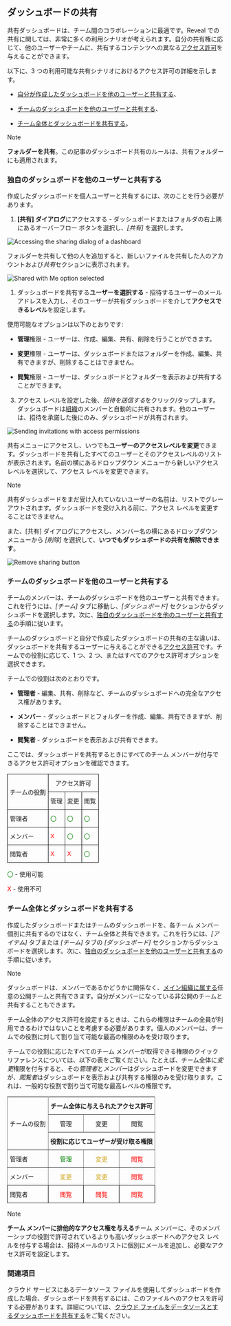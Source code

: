## ダッシュボードの共有


共有ダッシュボードは、チーム間のコラボレーションに最適です。Reveal での共有に関しては、非常に多くの利用シナリオが考えられます。自分の共有権に応じて、他のユーザーやチームに、共有するコンテンツへの異なる[アクセス許可](#access-permissions)を与えることができます。

以下に、3 つの利用可能な共有シナリオにおけるアクセス許可の詳細を示します。

  - [自分が作成したダッシュボードを他のユーザーと共有する](#sharing-dashboards-users)、

  - [チームのダッシュボードを他のユーザーと共有する](#sharing-team-dashboard)、

  - [チーム全体とダッシュボードを共有する](#sharing-dashboard-with-team)。

> [!NOTE]
> **フォルダーを共有**。この記事のダッシュボード共有のルールは、共有フォルダーにも適用されます。

<a name='sharing-dashboards-users'></a>
### 独自のダッシュボードを他のユーザーと共有する

作成したダッシュボードを個人ユーザーと共有するには、次のことを行う必要があります。

1.  **[共有] ダイアログ**にアクセスする - ダッシュボードまたはフォルダの右上隅にあるオーバーフロー ボタンを選択し、*[共有]* を選択します。


  ![Accessing the sharing dialog of a dashboard](images/sharing-dialog.png)

  フォルダーを共有して他の人を追加すると、新しいファイルを共有した人のアカウントおよび*共有*セクションに表示されます。

  ![Shared with Me option selected](images/shared-with-me.png)

<a name='access-permissions'></a>
1.  ダッシュボードを共有する**ユーザーを選択する** - 招待するユーザーのメールアドレスを入力し、そのユーザーが共有ダッシュボードを介して**アクセスできるレベル**を設定します。

使用可能なオプションは以下のとおりです:

  - **管理**権限 - ユーザーは、作成、編集、共有、削除を行うことができます。

  - **変更**権限 - ユーザーは、ダッシュボードまたはフォルダーを作成、編集、共有できますが、削除することはできません。

  - **閲覧**権限 - ユーザーは、ダッシュボードとフォルダーを表示および共有することができます。

3.  アクセス レベルを設定した後、*招待を送信する*をクリック/タップします。ダッシュボードは[組織](Teams-Collaboration-Privacy.md#organization-team)のメンバーと自動的に共有されます。他のユーザーは、招待を承諾した後にのみ、ダッシュボードが共有されます。

  ![Sending invitations with access permissions](images/send-invites-share-button.png)

共有メニューにアクセスし、いつでも**ユーザーのアクセスレベルを変更**できます。ダッシュボードを共有したすべてのユーザーとそのアクセスレベルのリストが表示されます。名前の横にあるドロップダウン メニューから新しいアクセス レベルを選択して、アクセス レベルを変更できます。

> [!NOTE]
> 共有ダッシュボードをまだ受け入れていないユーザーの名前は、リストでグレーアウトされます。ダッシュボードを受け入れる前に、アクセス レベルを変更することはできません。

また、[共有] ダイアログにアクセスし、メンバー名の横にあるドロップダウン メニューから *[削除]* を選択して、**いつでもダッシュボードの共有を解除できます**。

![Remove sharing button](images/remove-sharing.png)

<a name='sharing-team-dashboard'></a>
### チームのダッシュボードを他のユーザーと共有する

チームのメンバーは、チームのダッシュボードを他のユーザーと共有できます。これを行うには、*[チーム]* タブに移動し、*[ダッシュボード]* セクションからダッシュボードを選択します。次に、[独自のダッシュボードを他のユーザーと共有する](#sharing-dashboards-users)の手順に従います。

チームのダッシュボードと自分で作成したダッシュボードの共有の主な違いは、ダッシュボードを共有するユーザーに与えることができる[アクセス許可](#access-permissions)です。チームでの役割に応じて、1 つ、2 つ、またはすべてのアクセス許可オプションを選択できます。

チームでの役割は次のとおりです。

  - **管理者** - 編集、共有、削除など、チームのダッシュボードへの完全なアクセス権があります。

  - **メンバー** - ダッシュボードとフォルダーを作成、編集、共有できますが、削除することはできません。

  - **閲覧者** - ダッシュボードを表示および共有できます。

ここでは、ダッシュボードを共有するときにすべてのチーム メンバーが付与できるアクセス許可オプションを確認できます。

<style type="text/css">
.tg  {border-collapse:collapse;border-spacing:0;}
.tg td{border-color:black;border-style:solid;border-width:1px;font-family:Arial, sans-serif;font-size:14px;
  overflow:hidden;padding:10px 5px;word-break:normal;}
.tg th{border-color:black;border-style:solid;border-width:1px;font-family:Arial, sans-serif;font-size:14px;
  font-weight:normal;overflow:hidden;padding:10px 5px;word-break:normal;}
.tg .tg-t96r{color:rgb(88, 88, 88);font-weight:bold;text-align:center;vertical-align:top}
.tg .tg-baqh{text-align:center;vertical-align:top}
.tg .tg-oav7{color:rgb(88, 88, 88);font-weight:bold;text-align:center;vertical-align:middle}
</style>

<table class="tg">
 <tr>
    <th class="tg-oav7" rowspan="2">チームの役割</th>
    <th class="tg-t96r" colspan="3">アクセス許可</th>
  </tr>
  <tr>
    <td class="tg-baqh">管理</td>
    <td class="tg-baqh">変更</td>
    <td class="tg-baqh">閲覧</td>
  </tr>
  <tr>
    <td>管理者</td>
    <td><span style="color: #007F00">〇</span></td>
    <td><span style="color: #007F00">〇</span></td>
    <td><span style="color: #007F00">〇</span></td>
  </tr>
  <tr>
    <td>メンバー</td>
    <td><span style="color: #FF0000">X</span></td>
    <td><span style="color: #007F00">〇</span></td>
    <td><span style="color: #007F00">〇</span></td>
  </tr>
  <tr>
    <td>閲覧者</td>
    <td><span style="color: #FF0000">X</span></td>
    <td><span style="color: #FF0000">X</span></td>
    <td><span style="color: #007F00">〇</span></td>
  </tr>
</table>

<span style="color: #007F00">〇</span> - 使用可能

<span style="color: #FF0000">X</span> - 使用不可

<a name='sharing-dashboard-with-team'></a>
### チーム全体とダッシュボードを共有する

作成したダッシュボードまたはチームのダッシュボードを、各チーム メンバー個別に共有するのではなく、チーム全体と共有できます。これを行うには、*[アイテム]*  タブまたは *[チーム]* タブの *[ダッシュボード]* セクションからダッシュボードを選択します。次に、[独自のダッシュボードを他のユーザーと共有する](#sharing-dashboards-users)の手順に従います。

>[!NOTE]
>ダッシュボードは、メンバーであるかどうかに関係なく、[メイン組織に属する](creating-joining-teams.md#organization)任意の公開チームと共有できます。自分がメンバーになっている非公開のチームと共有することもできます。

チーム全体のアクセス許可を設定するときは、これらの権限はチームの全員が利用できるわけではないことを考慮する必要があります。個人のメンバーは、チームでの役割に対して割り当て可能な最高の権限のみを受け取ります。

チームでの役割に応じたすべてのチーム メンバーが取得できる権限のクイック リファレンスについては、以下の表をご覧ください。たとえば、チーム全体に*変更*権限を付与すると、その*管理者*と*メンバー*はダッシュボードを変更できますが、*閲覧者*はダッシュボードを表示および共有する権限のみを受け取ります。これは、一般的な役割で割り当て可能な最高レベルの権限です。  

<style type="text/css">
.tg  {border-collapse:collapse;border-spacing:0;}
.tg td{font-family:Arial, sans-serif;font-size:14px;padding:10px 5px;border-style:solid;border-width:1px;overflow:hidden;word-break:normal;border-color:black;}
.tg th{font-family:Arial, sans-serif;font-size:14px;font-weight:normal;padding:10px 5px;border-style:solid;border-width:1px;overflow:hidden;word-break:normal;border-color:black;}
.tg .tg-9wq8{border-color:inherit;text-align:center;vertical-align:middle}
.tg .tg-baqh{text-align:center;vertical-align:top}
.tg .tg-aktf{font-weight:bold;color:#333333;border-color:inherit;text-align:center;vertical-align:top}
.tg .tg-c3ow{border-color:inherit;text-align:center;vertical-align:top}
.tg .tg-7btt{font-weight:bold;border-color:inherit;text-align:center;vertical-align:top}
.tg .tg-0pky{border-color:inherit;text-align:left;vertical-align:top}
.tg .tg-0lax{text-align:left;vertical-align:top}
</style>
<table class="tg">
  <tr>
    <th class="tg-9wq8" rowspan="3">チームの役割</th>
    <th class="tg-7btt" colspan="3">チーム全体に与えられたアクセス許可</th>
  </tr>
  <tr>
    <td class="tg-c3ow">管理</td>
    <td class="tg-c3ow">変更</td>
    <td class="tg-c3ow">閲覧</td>
  </tr>
  <tr>
    <td class="tg-7btt" style="text-align: center !important" colspan="3">役割に応じてユーザーが受け取る権限</td>
  </tr>
  <tr>
    <td class="tg-0pky">管理者</td>
    <td class="tg-c3ow"><span style="color: #007F00">管理</span></td>
    <td class="tg-c3ow"><span style="color: #D1A827">変更</span></td>
    <td class="tg-c3ow"><span style="color: #FF0000">閲覧</span></td>
  </tr>
  <tr>
    <td class="tg-0pky">メンバー</td>
    <td class="tg-c3ow"><span style="color: #D1A827">変更</span></td>
    <td class="tg-c3ow"><span style="color: #D1A827">変更</span></td>
    <td class="tg-c3ow"><span style="color: #FF0000">閲覧</span></td>
  </tr>
  <tr>
    <td class="tg-0lax">閲覧者</td>
    <td class="tg-baqh"><span style="color: #FF0000">閲覧</span></td>
    <td class="tg-baqh"><span style="color: #FF0000">閲覧</span></td>
    <td class="tg-baqh"><span style="color: #FF0000">閲覧</span></td>
  </tr>
</table>

>[!NOTE]
>**チーム メンバーに排他的なアクセス権を与える**チーム メンバーに、そのメンバーシップの役割で許可されているよりも高いダッシュボードへのアクセス レベルを付与する場合は、招待メールのリストに個別にメールを追加し、必要なアクセス許可を設定します。

### 関連項目

クラウド サービスにあるデータソース ファイルを使用してダッシュボードを作成した場合、ダッシュボードを共有するには、このファイルへのアクセスを許可する必要があります。詳細については、[クラウド ファイルをデータソースとするダッシュボードを共有する](sharing-dashboards-datasource-files-cloud-provider.md)をご覧ください。
